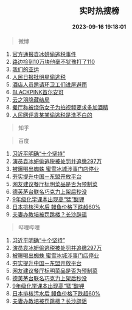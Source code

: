 <div align="center"><h2>实时热搜榜</h2><h4>2023-09-16 19:18:01</h4></div>

> 微博  

1. [官方通报袁冰妍偷逃税事件](https://s.weibo.com/weibo?q=%23%E5%AE%98%E6%96%B9%E9%80%9A%E6%8A%A5%E8%A2%81%E5%86%B0%E5%A6%8D%E5%81%B7%E9%80%83%E7%A8%8E%E4%BA%8B%E4%BB%B6%23&t=31&band_rank=1&Refer=top)<br />
2. [路边捡到10万块他毫不犹豫打了110](https://s.weibo.com/weibo?q=%23%E8%B7%AF%E8%BE%B9%E6%8D%A1%E5%88%B010%E4%B8%87%E5%9D%97%E4%BB%96%E6%AF%AB%E4%B8%8D%E7%8A%B9%E8%B1%AB%E6%89%93%E4%BA%86110%23&t=31&band_rank=2&Refer=top)<br />
3. [我们的亚运](https://s.weibo.com/weibo?q=%23%E6%88%91%E4%BB%AC%E7%9A%84%E4%BA%9A%E8%BF%90%23&t=31&band_rank=3&Refer=top)<br />
4. [人民日报批明星偷逃税](https://s.weibo.com/weibo?q=%23%E4%BA%BA%E6%B0%91%E6%97%A5%E6%8A%A5%E6%89%B9%E6%98%8E%E6%98%9F%E5%81%B7%E9%80%83%E7%A8%8E%23&t=31&band_rank=4&Refer=top)<br />
5. [酒店人员邀请环卫工们进屋避雨](https://s.weibo.com/weibo?q=%23%E9%85%92%E5%BA%97%E4%BA%BA%E5%91%98%E9%82%80%E8%AF%B7%E7%8E%AF%E5%8D%AB%E5%B7%A5%E4%BB%AC%E8%BF%9B%E5%B1%8B%E9%81%BF%E9%9B%A8%23&t=31&band_rank=5&Refer=top)<br />
6. [BLACKPINK首尔安可](https://s.weibo.com/weibo?q=BLACKPINK%E9%A6%96%E5%B0%94%E5%AE%89%E5%8F%AF&t=31&band_rank=6&Refer=top)<br />
7. [云之羽隐藏结局](https://s.weibo.com/weibo?q=%23%E4%BA%91%E4%B9%8B%E7%BE%BD%E9%9A%90%E8%97%8F%E7%BB%93%E5%B1%80%23&t=31&band_rank=7&Refer=top)<br />
8. [餐厅称被烧伤女子为拍视频要求多加酒精](https://s.weibo.com/weibo?q=%23%E9%A4%90%E5%8E%85%E7%A7%B0%E8%A2%AB%E7%83%A7%E4%BC%A4%E5%A5%B3%E5%AD%90%E4%B8%BA%E6%8B%8D%E8%A7%86%E9%A2%91%E8%A6%81%E6%B1%82%E5%A4%9A%E5%8A%A0%E9%85%92%E7%B2%BE%23&t=31&band_rank=8&Refer=top)<br />
9. [人民网评袁某某偷逃税是洗不白的](https://s.weibo.com/weibo?q=%23%E4%BA%BA%E6%B0%91%E7%BD%91%E8%AF%84%E8%A2%81%E6%9F%90%E6%9F%90%E5%81%B7%E9%80%83%E7%A8%8E%E6%98%AF%E6%B4%97%E4%B8%8D%E7%99%BD%E7%9A%84%23&t=31&band_rank=9&Refer=top)<br />

> 知乎  


> 百度  

1. [习近平明确“十个坚持”](https://www.baidu.com/s?wd=%E4%B9%A0%E8%BF%91%E5%B9%B3%E6%98%8E%E7%A1%AE%E2%80%9C%E5%8D%81%E4%B8%AA%E5%9D%9A%E6%8C%81%E2%80%9D&sa=fyb_news&rsv_dl=fyb_news)<br />
2. [演员袁冰妍偷逃税被处罚并追缴297万](https://www.baidu.com/s?wd=%E6%BC%94%E5%91%98%E8%A2%81%E5%86%B0%E5%A6%8D%E5%81%B7%E9%80%83%E7%A8%8E%E8%A2%AB%E5%A4%84%E7%BD%9A%E5%B9%B6%E8%BF%BD%E7%BC%B4297%E4%B8%87&sa=fyb_news&rsv_dl=fyb_news)<br />
3. [被曝喝出蜘蛛 蜜雪冰城涉事门店停业](https://www.baidu.com/s?wd=%E8%A2%AB%E6%9B%9D%E5%96%9D%E5%87%BA%E8%9C%98%E8%9B%9B+%E8%9C%9C%E9%9B%AA%E5%86%B0%E5%9F%8E%E6%B6%89%E4%BA%8B%E9%97%A8%E5%BA%97%E5%81%9C%E4%B8%9A&sa=fyb_news&rsv_dl=fyb_news)<br />
4. [夯实提升中国－东盟开放平台](https://www.baidu.com/s?wd=%E5%A4%AF%E5%AE%9E%E6%8F%90%E5%8D%87%E4%B8%AD%E5%9B%BD%EF%BC%8D%E4%B8%9C%E7%9B%9F%E5%BC%80%E6%94%BE%E5%B9%B3%E5%8F%B0&sa=fyb_news&rsv_dl=fyb_news)<br />
5. [网友建议餐厅标明菜品是否为预制菜](https://www.baidu.com/s?wd=%E7%BD%91%E5%8F%8B%E5%BB%BA%E8%AE%AE%E9%A4%90%E5%8E%85%E6%A0%87%E6%98%8E%E8%8F%9C%E5%93%81%E6%98%AF%E5%90%A6%E4%B8%BA%E9%A2%84%E5%88%B6%E8%8F%9C&sa=fyb_news&rsv_dl=fyb_news)<br />
6. [德芙茅台联名巧克力上架后秒没](https://www.baidu.com/s?wd=%E5%BE%B7%E8%8A%99%E8%8C%85%E5%8F%B0%E8%81%94%E5%90%8D%E5%B7%A7%E5%85%8B%E5%8A%9B%E4%B8%8A%E6%9E%B6%E5%90%8E%E7%A7%92%E6%B2%A1&sa=fyb_news&rsv_dl=fyb_news)<br />
7. [9年级化学课本出现高“猛”酸钾](https://www.baidu.com/s?wd=9%E5%B9%B4%E7%BA%A7%E5%8C%96%E5%AD%A6%E8%AF%BE%E6%9C%AC%E5%87%BA%E7%8E%B0%E9%AB%98%E2%80%9C%E7%8C%9B%E2%80%9D%E9%85%B8%E9%92%BE&sa=fyb_news&rsv_dl=fyb_news)<br />
8. [日本排核污水后 鳗鱼价格下跌超60%](https://www.baidu.com/s?wd=%E6%97%A5%E6%9C%AC%E6%8E%92%E6%A0%B8%E6%B1%A1%E6%B0%B4%E5%90%8E+%E9%B3%97%E9%B1%BC%E4%BB%B7%E6%A0%BC%E4%B8%8B%E8%B7%8C%E8%B6%8560%25&sa=fyb_news&rsv_dl=fyb_news)<br />
9. [夫妻办教培被罚跳楼？长沙辟谣](https://www.baidu.com/s?wd=%E5%A4%AB%E5%A6%BB%E5%8A%9E%E6%95%99%E5%9F%B9%E8%A2%AB%E7%BD%9A%E8%B7%B3%E6%A5%BC%EF%BC%9F%E9%95%BF%E6%B2%99%E8%BE%9F%E8%B0%A3&sa=fyb_news&rsv_dl=fyb_news)<br />

> 哔哩哔哩  

1. [习近平明确“十个坚持”](https://www.baidu.com/s?wd=%E4%B9%A0%E8%BF%91%E5%B9%B3%E6%98%8E%E7%A1%AE%E2%80%9C%E5%8D%81%E4%B8%AA%E5%9D%9A%E6%8C%81%E2%80%9D&sa=fyb_news&rsv_dl=fyb_news)<br />
2. [演员袁冰妍偷逃税被处罚并追缴297万](https://www.baidu.com/s?wd=%E6%BC%94%E5%91%98%E8%A2%81%E5%86%B0%E5%A6%8D%E5%81%B7%E9%80%83%E7%A8%8E%E8%A2%AB%E5%A4%84%E7%BD%9A%E5%B9%B6%E8%BF%BD%E7%BC%B4297%E4%B8%87&sa=fyb_news&rsv_dl=fyb_news)<br />
3. [被曝喝出蜘蛛 蜜雪冰城涉事门店停业](https://www.baidu.com/s?wd=%E8%A2%AB%E6%9B%9D%E5%96%9D%E5%87%BA%E8%9C%98%E8%9B%9B+%E8%9C%9C%E9%9B%AA%E5%86%B0%E5%9F%8E%E6%B6%89%E4%BA%8B%E9%97%A8%E5%BA%97%E5%81%9C%E4%B8%9A&sa=fyb_news&rsv_dl=fyb_news)<br />
4. [夯实提升中国－东盟开放平台](https://www.baidu.com/s?wd=%E5%A4%AF%E5%AE%9E%E6%8F%90%E5%8D%87%E4%B8%AD%E5%9B%BD%EF%BC%8D%E4%B8%9C%E7%9B%9F%E5%BC%80%E6%94%BE%E5%B9%B3%E5%8F%B0&sa=fyb_news&rsv_dl=fyb_news)<br />
5. [网友建议餐厅标明菜品是否为预制菜](https://www.baidu.com/s?wd=%E7%BD%91%E5%8F%8B%E5%BB%BA%E8%AE%AE%E9%A4%90%E5%8E%85%E6%A0%87%E6%98%8E%E8%8F%9C%E5%93%81%E6%98%AF%E5%90%A6%E4%B8%BA%E9%A2%84%E5%88%B6%E8%8F%9C&sa=fyb_news&rsv_dl=fyb_news)<br />
6. [德芙茅台联名巧克力上架后秒没](https://www.baidu.com/s?wd=%E5%BE%B7%E8%8A%99%E8%8C%85%E5%8F%B0%E8%81%94%E5%90%8D%E5%B7%A7%E5%85%8B%E5%8A%9B%E4%B8%8A%E6%9E%B6%E5%90%8E%E7%A7%92%E6%B2%A1&sa=fyb_news&rsv_dl=fyb_news)<br />
7. [9年级化学课本出现高“猛”酸钾](https://www.baidu.com/s?wd=9%E5%B9%B4%E7%BA%A7%E5%8C%96%E5%AD%A6%E8%AF%BE%E6%9C%AC%E5%87%BA%E7%8E%B0%E9%AB%98%E2%80%9C%E7%8C%9B%E2%80%9D%E9%85%B8%E9%92%BE&sa=fyb_news&rsv_dl=fyb_news)<br />
8. [日本排核污水后 鳗鱼价格下跌超60%](https://www.baidu.com/s?wd=%E6%97%A5%E6%9C%AC%E6%8E%92%E6%A0%B8%E6%B1%A1%E6%B0%B4%E5%90%8E+%E9%B3%97%E9%B1%BC%E4%BB%B7%E6%A0%BC%E4%B8%8B%E8%B7%8C%E8%B6%8560%25&sa=fyb_news&rsv_dl=fyb_news)<br />
9. [夫妻办教培被罚跳楼？长沙辟谣](https://www.baidu.com/s?wd=%E5%A4%AB%E5%A6%BB%E5%8A%9E%E6%95%99%E5%9F%B9%E8%A2%AB%E7%BD%9A%E8%B7%B3%E6%A5%BC%EF%BC%9F%E9%95%BF%E6%B2%99%E8%BE%9F%E8%B0%A3&sa=fyb_news&rsv_dl=fyb_news)<br />
